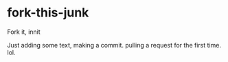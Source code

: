 # fork-this-junk
Fork it, innit

Just adding some text, making a commit.
pulling a request for the first time. lol.